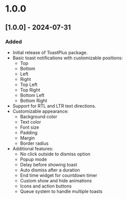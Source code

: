 # 1.0.0

## [1.0.0] - 2024-07-31
### Added
- Initial release of ToastPlus package.
- Basic toast notifications with customizable positions:
  - Top
  - Bottom
  - Left
  - Right
  - Top Left
  - Top Right
  - Bottom Left
  - Bottom Right
- Support for RTL and LTR text directions.
- Customizable appearance:
  - Background color
  - Text color
  - Font size
  - Padding
  - Margin
  - Border radius
- Additional features:
  - No click outside to dismiss option
  - Popup mode
  - Delay before showing toast
  - Auto dismiss after a duration
  - End time widget for countdown timer
  - Custom show and hide animations
  - Icons and action buttons
  - Queue system to handle multiple toasts
